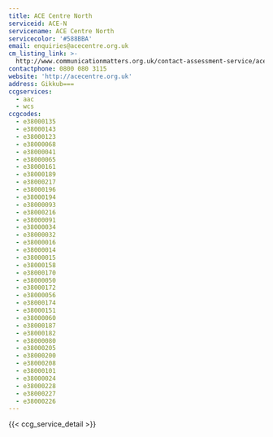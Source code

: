 ```yaml
---
title: ACE Centre North
serviceid: ACE-N
servicename: ACE Centre North
servicecolor: '#588BBA'
email: enquiries@acecentre.org.uk
cm_listing_link: >-
  http://www.communicationmatters.org.uk/contact-assessment-service/ace-centre-oldham
contactphone: 0800 080 3115
website: 'http://acecentre.org.uk'
address: Gikkub===
ccgservices:
  - aac
  - wcs
ccgcodes:
  - e38000135
  - e38000143
  - e38000123
  - e38000068
  - e38000041
  - e38000065
  - e38000161
  - e38000189
  - e38000217
  - e38000196
  - e38000194
  - e38000093
  - e38000216
  - e38000091
  - e38000034
  - e38000032
  - e38000016
  - e38000014
  - e38000015
  - e38000158
  - e38000170
  - e38000050
  - e38000172
  - e38000056
  - e38000174
  - e38000151
  - e38000060
  - e38000187
  - e38000182
  - e38000080
  - e38000205
  - e38000200
  - e38000208
  - e38000101
  - e38000024
  - e38000228
  - e38000227
  - e38000226
---
```


{{< ccg_service_detail >}}
